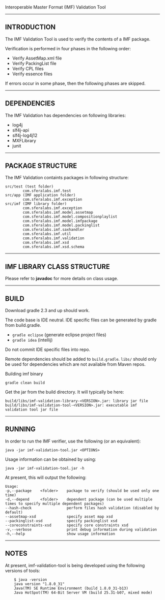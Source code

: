 Interoperable Master Format (IMF) Validation Tool

-------------------------------------------------------------------------------
INTRODUCTION
-------------------------------------------------------------------------------

The IMF Validation Tool is used to verify the contents of a IMF package.

Verification is performed in four phases in the following order:
* Verify AssetMap.xml file
* Verify PackingList file
* Verify CPL files
* Verify essence files

If errors occur in some phase, then the following phases are skipped.

-------------------------------------------------------------------------------
DEPENDENCIES
-------------------------------------------------------------------------------

The IMF Validation has dependencies on following libraries:
* log4j
* slf4j-api
* slf4j-log4j12
* MXFLibrary
* junit

-------------------------------------------------------------------------------
PACKAGE STRUCTURE
-------------------------------------------------------------------------------

The IMF Validation containts packages in following structure:
```
src/test (test folder)
        com.sferalabs.imf.test
src/app (IMF application folder)
        com.sferalabs.imf.exception
src/imf (IMF library folder)
        com.sferalabs.imf.exception
        com.sferalabs.imf.model.assetmap
        com.sferalabs.imf.model.compositionplaylist
        com.sferalabs.imf.model.imfpackage
        com.sferalabs.imf.model.packinglist
        com.sferalabs.imf.saxhandler
        com.sferalabs.imf.util
        com.sferalabs.imf.validation
        com.sferalabs.imf.xsd
        com.sferalabs.imf.xsd.schema
```

-------------------------------------------------------------------------------
IMF LIBRARY CLASS STRUCTURE
-------------------------------------------------------------------------------

Please refer to **javadoc** for more details on class usage.


-------------------------------------------------------------------------------
BUILD
-------------------------------------------------------------------------------

Download gradle 2.3 and up should work.

The code base is IDE neutral. IDE specific files can be generated by gradle from build.gradle.
* `gradle eclipse` (generate eclipse project files)
* `gradle idea` (intellij)

Do not commit IDE specific files into repo.

Remote dependencies should be added to `build.gradle`. `libs/` should only be used for dependencies which are not available from Maven repos.

Building imf binary
```
gradle clean build
```

Get the jar from the build directory. It will typically be here:
```
build/libs/imf-validation-library-<VERSION>.jar: library jar file
build/libs/imf-validation-tool-<VERSION>.jar: executable imf validation tool jar file
```

-------------------------------------------------------------------------------
RUNNING
-------------------------------------------------------------------------------
In order to run the IMF verifier, use the following (or an equivalent):

```
java -jar imf-validation-tool.jar <OPTIONS>
```

Usage information can be obtained by using:

```
java -jar imf-validation-tool.jar -h
```

At present, this will output the following:

```
Usage:
-p,--package    <folder>    package to verify (should be used only one time)
-d,--depend     <folder>    dependent package (can be used multiple times to specify multiple dependent packages)
--hash-check                perform files hash validation (disabled by default)
--assetmap-xsd              specify asset map xsd
--packinglist-xsd           specify packinglist xsd
--coreconstraints-xsd       specify core constraints xsd
-v,--verbose                print debug information during validation
-h,--help                   show usage information
```

-------------------------------------------------------------------------------
NOTES
-------------------------------------------------------------------------------
At present, imf-validation-tool is being developed using the following versions of tools:
```
    $ java -version
    java version "1.8.0_31"
    Java(TM) SE Runtime Environment (build 1.8.0_31-b13)
    Java HotSpot(TM) 64-Bit Server VM (build 25.31-b07, mixed mode)
```
